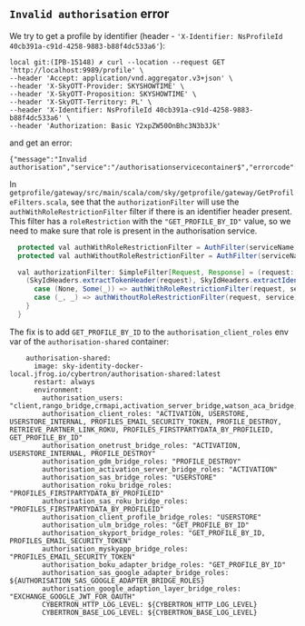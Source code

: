 

## `Invalid authorisation` error

We try to get a profile by identifier (header - `'X-Identifier: NsProfileId 40cb391a-c91d-4258-9883-b88f4dc533a6'`):

```
local git:(IPB-15148) ✗ curl --location --request GET 'http://localhost:9989/profile' \
--header 'Accept: application/vnd.aggregator.v3+json' \
--header 'X-SkyOTT-Provider: SKYSHOWTIME' \
--header 'X-SkyOTT-Proposition: SKYSHOWTIME' \
--header 'X-SkyOTT-Territory: PL' \
--header 'X-Identifier: NsProfileId 40cb391a-c91d-4258-9883-b88f4dc533a6' \
--header 'Authorization: Basic Y2xpZW50OnBhc3N3b3Jk'
```

and get an error:

```
{"message":"Invalid authorisation","service":"/authorisationservicecontainer$","errorcode":1305}
```

In `getprofile/gateway/src/main/scala/com/sky/getprofile/gateway/GetProfileFilters.scala`, see that the `authorizationFilter` will use the `authWithRoleRestrictionFilter` filter if there is an identifier header present.  This filter has a `roleRestriction` with the `"GET_PROFILE_BY_ID"` value, so we need to make sure that role is present in the authorisation service.

```java
  protected val authWithRoleRestrictionFilter = AuthFilter(serviceName, authenticate, authorise, roleRestriction = Some("GET_PROFILE_BY_ID"), errorCode = Option(1303))
  protected val authWithoutRoleRestrictionFilter = AuthFilter(serviceName, authenticate, authorise, errorCode = Option(1303))

  val authorizationFilter: SimpleFilter[Request, Response] = (request: Request, service: Service[Request, Response]) => {
    (SkyIdHeaders.extractTokenHeader(request), SkyIdHeaders.extractIdentifierHeader(request)) match {
      case (None, Some(_)) => authWithRoleRestrictionFilter(request, service)
      case (_, _) => authWithoutRoleRestrictionFilter(request, service)
    }
  }
```

The fix is to add `GET_PROFILE_BY_ID` to the `authorisation_client_roles` env var of the `authorisation-shared` container:

```
    authorisation-shared:
      image: sky-identity-docker-local.jfrog.io/cybertron/authorisation-shared:latest
      restart: always
      environment:
        authorisation_users: "client,rango_bridge,crmapi,activation_server_bridge,watson_aca_bridge,chat_gateway_bridge,dap_bridge,nowtv_njp_bridge,paymentsmanager_bridge,sbosports_bridge,umv_skygo_bridge,activationorchestrator_bridge,onetrust_bridge,destroyprofile_bridge,sas_bridge,client_profile_bridge,ulm_bridge,skyport_bridge,sas_roku_bridge,myskyapp_bridge,sas_google_adapter_bridge,gdm_bridge,boku_adapter_bridge,google_adaption_layer_bridge"
        authorisation_client_roles: "ACTIVATION, USERSTORE, USERSTORE_INTERNAL, PROFILES_EMAIL_SECURITY_TOKEN, PROFILE_DESTROY, RETRIEVE_PARTNER_LINK_ROKU, PROFILES_FIRSTPARTYDATA_BY_PROFILEID, GET_PROFILE_BY_ID"
        authorisation_onetrust_bridge_roles: "ACTIVATION, USERSTORE_INTERNAL, PROFILE_DESTROY"
        authorisation_gdm_bridge_roles: "PROFILE_DESTROY"
        authorisation_activation_server_bridge_roles: "ACTIVATION"
        authorisation_sas_bridge_roles: "USERSTORE"
        authorisation_roku_bridge_roles: "PROFILES_FIRSTPARTYDATA_BY_PROFILEID"
        authorisation_sas_roku_bridge_roles: "PROFILES_FIRSTPARTYDATA_BY_PROFILEID"
        authorisation_client_profile_bridge_roles: "USERSTORE"
        authorisation_ulm_bridge_roles: "GET_PROFILE_BY_ID"
        authorisation_skyport_bridge_roles: "GET_PROFILE_BY_ID, PROFILES_EMAIL_SECURITY_TOKEN"
        authorisation_myskyapp_bridge_roles: "PROFILES_EMAIL_SECURITY_TOKEN"
        authorisation_boku_adapter_bridge_roles: "GET_PROFILE_BY_ID"
        authorisation_sas_google_adapter_bridge_roles: ${AUTHORISATION_SAS_GOOGLE_ADAPTER_BRIDGE_ROLES}
        authorisation_google_adaption_layer_bridge_roles: "EXCHANGE_GOOGLE_JWT_FOR_OAUTH"
        CYBERTRON_HTTP_LOG_LEVEL: ${CYBERTRON_HTTP_LOG_LEVEL}
        CYBERTRON_BASE_LOG_LEVEL: ${CYBERTRON_BASE_LOG_LEVEL}
```

